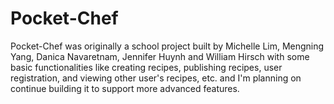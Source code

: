 # Pocket-Chef
Pocket-Chef was originally a school project built by Michelle Lim, Mengning Yang, Danica Navaretnam, Jennifer Huynh and William Hirsch with some basic functionalities like creating recipes, publishing recipes, user registration, and viewing other user's recipes, etc. and I'm planning on continue building it to support more advanced features.

